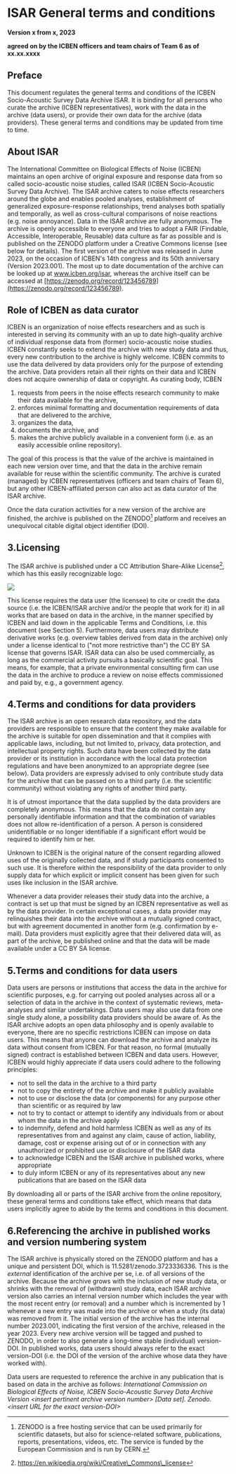 # **ISAR General terms and conditions**

**Version x from x, 2023**

**agreed on by the ICBEN officers and team chairs of Team 6 as of xx.xx.xxxx**

## Preface

This document regulates the general terms and conditions of the ICBEN Socio-Acoustic Survey Data Archive ISAR. It is binding for all persons who curate the archive (ICBEN representatives), work with the data in the archive (data users), or provide their own data for the archive (data providers). These general terms and conditions may be updated from time to time.

## About ISAR

The International Committee on Biological Effects of Noise (ICBEN) maintains an open archive of original exposure and response data from so called socio-acoustic noise studies, called ISAR (ICBEN Socio-Acoustic Survey Data Archive). The ISAR archive caters to noise effects researchers around the globe and enables pooled analyses, establishment of generalized exposure-response relationships, trend analyses both spatially and temporally, as well as cross-cultural comparisons of noise reactions (e.g. noise annoyance). Data in the ISAR archive are fully anonymous. The archive is openly accessible to everyone and tries to adopt a FAIR (Findable, Accessible, Interoperable, Reusable) data culture as far as possible and is published on the ZENODO platform under a Creative Commons license (see below for details). The first version of the archive was released in June 2023, on the occasion of ICBEN's 14th congress and its 50th anniversary (Version 2023.001). The most up to date documentation of the archive can be looked up at www.icben.org/isar, whereas the archive itself can be accessed at [https://zenodo.org/record/123456789](https://zenodo.org/record/123456789).

## Role of ICBEN as data curator

ICBEN is an organization of noise effects researchers and as such is interested in serving its community with an up to date high-quality archive of individual response data from (former) socio-acoustic noise studies. ICBEN constantly seeks to extend the archive with new study data and thus, every new contribution to the archive is highly welcome. ICBEN commits to use the data delivered by data providers only for the purpose of extending the archive. Data providers retain all their rights on their data and ICBEN does not acquire ownership of data or copyright. As curating body, ICBEN 

1. requests from peers in the noise effects research community to make their data available for the archive, 
1. enforces minimal formatting and documentation requirements of data that are delivered to the archive, 
1. organizes the data, 
1. documents the archive, and 
1. makes the archive publicly available in a convenient form (i.e. as an easily accessible online repository).

The goal of this process is that the value of the archive is maintained in each new version over time, and that the data in the archive remain available for reuse within the scientific community. The archive is curated (managed) by ICBEN representatives (officers and team chairs of Team 6), but any other ICBEN-affiliated person can also act as data curator of the ISAR archive.

Once the data curation activities for a new version of the archive are finished, the archive is published on the ZENODO[^1]
 platform and receives an unequivocal citable digital object identifier (DOI).

## 3.Licensing

The ISAR archive is published under a CC Attribution Share-Alike License[^2], which has this easily recognizable logo:

![](RackMultipart20231211-1-q7nbdq_html_5894477d7e74a6e0.png)

This license requires the data user (the licensee) to cite or credit the data source (i.e. the ICBEN/ISAR archive and/or the people that work for it) in all works that are based on data in the archive, in the manner specified by ICBEN and laid down in the applicable Terms and Conditions, i.e. this document (see Section 5). Furthermore, data users may distribute derivative works (e.g. overview tables derived from data in the archive) only under a license identical to ("not more restrictive than") the CC BY SA license that governs ISAR. ISAR data can also be used commercially, as long as the commercial activity pursuits a basically scientific goal. This means, for example, that a private environmental consulting firm can use the data in the archive to produce a review on noise effects commissioned and paid by, e.g., a government agency.

## 4.Terms and conditions for data providers

The ISAR archive is an open research data repository, and the data providers are responsible to ensure that the content they make available for the archive is suitable for open dissemination and that it complies with applicable laws, including, but not limited to, privacy, data protection, and intellectual property rights. Such data have been collected by the data provider or its institution in accordance with the local data protection regulations and have been anonymized to an appropriate degree (see below). Data providers are expressly advised to only contribute study data for the archive that can be passed on to a third party (i.e. the scientific community) without violating any rights of another third party.

It is of utmost importance that the data supplied by the data providers are completely anonymous. This means that the data do not contain any personally identifiable information and that the combination of variables does not allow re-identification of a person. A person is considered unidentifiable or no longer identifiable if a significant effort would be required to identify him or her.

Unknown to ICBEN is the original nature of the consent regarding allowed uses of the originally collected data, and if study participants consented to such use. It is therefore within the responsibility of the data provider to only supply data for which explicit or implicit consent has been given for such uses like inclusion in the ISAR archive.

Whenever a data provider releases their study data into the archive, a contract is set up that must be signed by an ICBEN representative as well as by the data provider. In certain exceptional cases, a data provider may relinquishes their data into the archive without a mutually signed contract, but with agreement documented in another form (e.g. confirmation by e-mail). Data providers must explicitly agree that their delivered data will, as part of the archive, be published online and that the data will be made available under a CC BY SA license.

## 5.Terms and conditions for data users

Data users are persons or institutions that access the data in the archive for scientific purposes, e.g. for carrying out pooled analyses across all or a selection of data in the archive in the context of systematic reviews, meta-analyses and similar undertakings. Data users may also use data from one single study alone, a possibility data providers should be aware of. As the ISAR archive adopts an open data philosophy and is openly available to everyone, there are no specific restrictions ICBEN can impose on data users. This means that anyone can download the archive and analyze its data without consent from ICBEN. For that reason, no formal (mutually signed) contract is established between ICBEN and data users. However, ICBEN would highly appreciate if data users could adhere to the following principles:

- not to sell the data in the archive to a third party
- not to copy the entirety of the archive and make it publicly available
- not to use or disclose the data (or components) for any purpose other than scientific or as required by law
- not to try to contact or attempt to identify any individuals from or about whom the data in the archive apply
- to indemnify, defend and hold harmless ICBEN as well as any of its representatives from and against any claim, cause of action, liability, damage, cost or expense arising out of or in connection with any unauthorized or prohibited use or disclosure of the ISAR data
- to acknowledge ICBEN and the ISAR archive in published works, where appropriate
- to duly inform ICBEN or any of its representatives about any new publications that are based on the ISAR data

By downloading all or parts of the ISAR archive from the online repository, these general terms and conditions take effect, which means that data users implicitly agree to abide by the terms and conditions in this document.

## 6.Referencing the archive in published works and version numbering system

The ISAR archive is physically stored on the ZENODO platform and has a unique and persistent DOI, which is 11.5281/zenodo.3723336336. This is the _external_ identification of the archive per se, i.e. of all versions of the archive. Because the archive grows with the inclusion of new study data, or shrinks with the removal of (withdrawn) study data, each ISAR archive version also carries an internal version number which includes the year with the most recent entry (or removal) and a number which is incremented by 1 whenever a new entry was made into the archive or when a study (its data) was removed from it. The initial version of the archive has the internal number 2023.001, indicating the first version of the archive, released in the year 2023. Every new archive version will be tagged and pushed to ZENODO, in order to also generate a long-time stable (individual) version-DOI. In published works, data users should always refer to the exact version-DOI (i.e. the DOI of the version of the archive whose data they have worked with).

Data users are requested to reference the archive in any publication that is based on data in the archive as follows: _International Commission on Biological Effects of Noise, ICBEN Socio-Acoustic Survey Data Archive Version \<insert pertinent archive version number\> [Data set]. Zenodo. \<insert URL for the exact version-DOI\>_

[^1]: ZENODO is a free hosting service that can be used primarily for scientific datasets, but also for science-related software, publications, reports, presentations, videos, etc. The service is funded by the European Commission and is run by CERN.

[^2]: https://en.wikipedia.org/wiki/Creative\_Commons\_license
